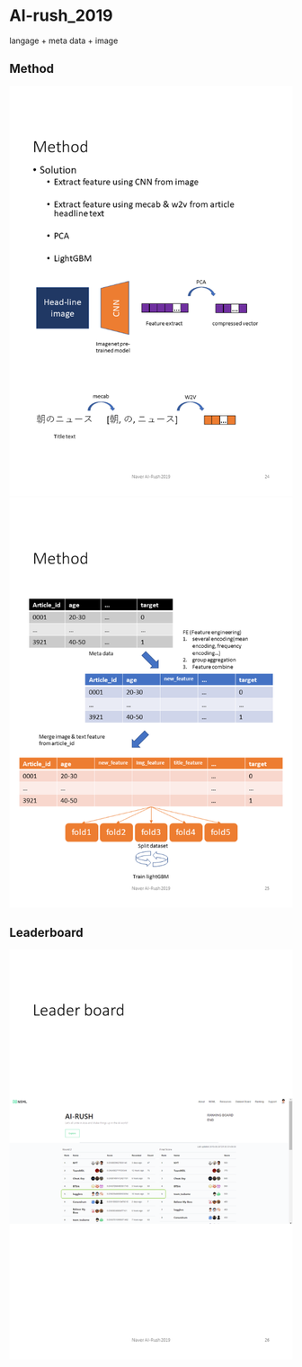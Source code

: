 # AI-rush_2019
langage + meta data + image

## Method

![img1](./img/img_1.png)
![img2](./img/img_2.png)

## Leaderboard
![img3](./img/img_3.png)
